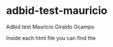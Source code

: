# adbid-test-mauricio
Adbid test Mauricio Giraldo Ocampo

Inside each html file you can find the <script> tags with the solution of the test first point
